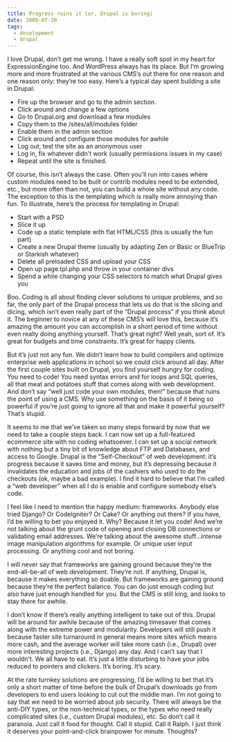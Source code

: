 ```yaml
---
title: Progress ruins it (or, Drupal is boring)
date: 2009-07-30
tags:
  - development
  - drupal
---
```


I love Drupal, don’t get me wrong. I have a really soft spot in my heart for ExpressionEngine too. And WordPress always has its place. But I’m growing more and more frustrated at the various CMS’s out there for one reason and one reason only: they’re too easy. Here’s a typical day spent building a site in Drupal:

* Fire up the browser and go to the admin section.
* Click around and change a few options
* Go to Drupal.org and download a few modules
* Copy them to the /sites/all/modules folder
* Enable them in the admin section
* Click around and configure those modules for awhile
* Log out, test the site as an anonymous user
* Log in, fix whatever didn’t work (usually permissions issues in my case)
* Repeat until the site is finished.

Of course, this isn’t always the case. Often you’ll run into cases where custom modules need to be built or contrib modules need to be extended, etc., but more often than not, you can build a whole site without any code. The exception to this is the templating which is really more annoying than fun. To illustrate, here’s the process for templating in Drupal:

* Start with a PSD
* Slice it up
* Code up a static template with flat HTML/CSS (this is usually the fun part)
* Create a new Drupal theme (usually by adapting Zen or Basic or BlueTrip or Starkish whatever)
* Delete all preloaded CSS and upload your CSS
* Open up page.tpl.php and throw in your container divs
* Spend a while changing your CSS selectors to match what Drupal gives you

Boo. Coding is all about finding clever solutions to unique problems, and so far, the only part of the Drupal process that lets us do that is the slicing and dicing, which isn’t even really part of the “Drupal process” if you think about it. The beginner to novice at any of these CMS’s will love this, because it’s amazing the amount you can accomplish in a short period of time without even really doing anything yourself. That’s great right? Well yeah, sort of. It’s great for budgets and time constraints. It’s great for happy clients.

But it’s just not any fun. We didn’t learn how to build compilers and optimize enterprise web applications in school so we could click around all day. After the first couple sites built on Drupal, you find yourself hungry for coding. You need to code! You need syntax errors and for loops and SQL queries, all that meat and potatoes stuff that comes along with web development. And don’t say “well just code your own modules, then!” because that ruins the point of using a CMS. Why use something on the basis of it being so powerful if you’re just going to ignore all that and make it powerful yourself? That’s stupid.

It seems to me that we’ve taken so many steps forward by now that we need to take a couple steps back. I can now set up a full-featured ecommerce site with no coding whatsoever. I can set up a social network with nothing but a tiny bit of knowledge about FTP and Databases, and access to Google. Drupal is the “Self-Checkout” of web development: it’s progress because it saves time and money, but it’s depressing because it invalidates the education and jobs of the cashiers who used to do the checkouts (ok, maybe a bad example). I find it hard to believe that I’m called a “web developer” when all I do is enable and configure somebody else’s code.

I feel like I need to mention the happy medium: frameworks. Anybody else tried Django? Or CodeIgniter? Or Cake? Or anything out there? If you have, I’d be willing to bet you enjoyed it. Why? Because it let you code! And we’re not talking about the grunt code of opening and closing DB connections or validating email addresses. We’re talking about the awesome stuff…intense image manipulation algorithms for example. Or unique user input processing. Or anything cool and not boring.

I will never say that frameworks are gaining ground because they’re the end-all-be-all of web development. They’re not. If anything, Drupal is, because it makes everything so doable. But frameworks are gaining ground because they’re the perfect balance. You can do just enough coding but also have just enough handled for you. But the CMS is still king, and looks to stay there for awhile.

I don’t know if there’s really anything intelligent to take out of this. Drupal will be around for awhile because of the amazing timesaver that comes along with the extreme power and modularity. Developers will still push it because faster site turnaround in general means more sites which means more cash, and the average worker will take more cash (i.e., Drupal) over more interesting projects (i.e., Django) any day. And I can’t say that I wouldn’t. We all have to eat. It’s just a little disturbing to have your jobs reduced to pointers and clickers. It’s boring. It’s scary.

At the rate turnkey solutions are progressing, I’d be willing to bet that it’s only a short matter of time before the bulk of Drupal’s downloads go from developers to end users looking to cut out the middle man. I’m not going to say that we need to be worried about job security. There will always be the anti-DIY types, or the non-technical types, or the types who need really complicated sites (i.e., custom Drupal modules), etc. So don’t call it paranoia. Just call it food for thought. Call it stupid. Call it Ralph. I just think it deserves your point-and-click brainpower for minute. Thoughts?
